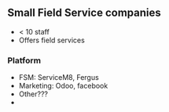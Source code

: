 ## Small Field Service companies
- < 10 staff
- Offers field services
### Platform
- FSM: ServiceM8, Fergus
- Marketing: Odoo, facebook
- Other???
- 